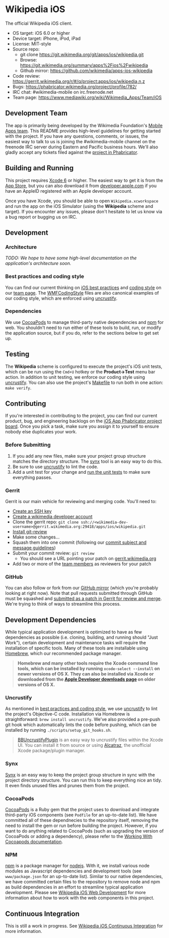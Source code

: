 # Wikipedia iOS
The official Wikipedia iOS client.

* OS target: iOS 6.0 or higher
* Device target: iPhone, iPod, iPad
* License: MIT-style
* Source repo:
  * git clone https://git.wikimedia.org/git/apps/ios/wikipedia.git
  * Browse: https://git.wikimedia.org/summary/apps%2Fios%2Fwikipedia
  * Github mirror: https://github.com/wikimedia/apps-ios-wikipedia
* Code review: https://gerrit.wikimedia.org/r/#/q/project:apps/ios/wikipedia,n,z
* Bugs: https://phabricator.wikimedia.org/project/profile/782/
* IRC chat: #wikimedia-mobile on irc.freenode.net
* Team page: https://www.mediawiki.org/wiki/Wikimedia_Apps/Team/iOS

## Development Team
The app is primarily being developed by the Wikimedia Foundation's [Mobile Apps team](https://www.mediawiki.org/wiki/Wikimedia_Apps/Team). This README provides high-level guidelines for getting started with the project. If you have any questions, comments, or issues, the easiest way to talk to us is joining the #wikimedia-mobile channel on the freenode IRC server during Eastern and Pacific business hours. We'll also gladly accept any tickets filed against the [project in Phabricator](https://phabricator.wikimedia.org/project/profile/782/).

## Building and Running
This project requires [Xcode 6](https://itunes.apple.com/us/app/xcode/id497799835) or higher. The easiest way to get it is from the [App Store](https://itunes.apple.com/us/app/xcode/id497799835?mt=12), but you can also download it from [developer.apple.com](https://developer.apple.com/) if you have an AppleID registered with an Apple developer account.

Once you have Xcode, you should be able to open `Wikipedia.xcworkspace` and run the app on the iOS Simulator (using the **Wikipedia** scheme and target). If you encounter any issues, please don't hesitate to let us know via a bug report or bugging us on IRC.

## Development
### Architecture
*TODO: We hope to have some high-level documentation on the application's architecture soon.*
### Best practices and coding style
You can find our current thinking on [iOS best practices](https://www.mediawiki.org/wiki/Wikimedia_Apps/Team/iOS/BestPractices) and [coding style](https://www.mediawiki.org/wiki/Wikimedia_Apps/Team/iOS/ObjectiveCStyleGuide) on our [team page](https://www.mediawiki.org/wiki/Wikimedia_Apps/Team/iOS). The [WMFCodingStyle](./WikipediaUnitTests/WMFCodingStyle.h) files are also canonical examples of our coding style, which are enforced using [uncrustify](#uncrustify).
### Dependencies
We use [CocoaPods](#cocoapods) to manage third-party native dependencies and [npm](#npm) for web. You shouldn't need to run either of these tools to build, run, or modify the application source, but if you do, refer to the sections below to get set up.

## Testing
The **Wikipedia** scheme is configured to execute the project's iOS unit tests, which can be run using the `Cmd+U` hotkey or the **Product->Test** menu bar action. In addition to unit testing, we enforce our coding style using [uncrustify](#uncrustify). You can also use the project's [Makefile](#makefile) to run both in one action: `make verify`.

## Contributing
If you're interested in contributing to the project, you can find our current product, bug, and engineering backlogs on the [iOS App Phabricator project board](https://phabricator.wikimedia.org/project/profile/782/). Once you pick a task, make sure you assign it to yourself to ensure nobody else duplicates your work.

### Before Submitting
1. If you add any new files, make sure your project group structure matches the directory structure. The [synx](#synx) tool is an easy way to do this.
2. Be sure to use [uncrustify](#uncrustify) to lint the code.
3. Add a unit test for your change and [run the unit tests](#testing) to make sure everything passes.
 
### Gerrit
Gerrit is our main vehicle for reviewing and merging code. You'll need to:

- [Create an SSH key](https://help.github.com/articles/generating-ssh-keys/)
- [Create a wikimedia developer account](https://wikitech.wikimedia.org/wiki/Special:UserLogin/signup)
- Clone the gerrit repo: `git clone ssh://<wikimedia-dev-username>@gerrit.wikimedia.org:29418/apps/ios/wikipedia.git`
- [Install git-review](https://www.mediawiki.org/wiki/Gerrit/git-review)
- Make some changes...
- Squash them into one commit (following our [commit subject and message guidelines](https://www.mediawiki.org/wiki/Gerrit/Commit_message_guidelines))
- Submit your commit review: `git review`
  - You should see a URL pointing your patch on [gerrit.wikimedia.org](https://gerrit.wikimedia.org)
- Add two or more of the [team members](#development-team) as reviewers for your patch

### GitHub
You can also follow or fork from our [GitHub mirror](https://github.com/wikimedia/apps-ios-wikipedia) (which you're probably looking at right now). Note that pull requests submitted through GitHub must be squashed and [submitted as a patch in Gerrit for review and merge](#gerrit). We're trying to think of ways to streamline this process.

## Development Dependencies
While typical application development is optimized to have as few dependencies as possible (i.e. cloning, building, and running should "Just Work"), certain development and maintenance tasks will require the installation of specific tools. Many of these tools are installable using [Homebrew](http://brew.sh), which our recommended package manager.

> **Homebrew and many other tools require the Xcode command line tools, which can be installed by running `xcode-select --install` on newer versions of OS X. They can also be installed via Xcode or downloaded from the [Apple Developer downloads page](https://developer.apple.com/downloads) on older versions of OS X.**

### Uncrustify
As mentioned in [best practices and coding style](#best-practices-and-coding-style), we use [uncrustify](http://uncrustify.sourceforge.net/) to lint the project's Objective-C code. Installation via Homebrew is straightforward: `brew install uncrustify`. We've also provided a pre-push git hook which automatically lints the code before pushing, which can be installed by running `./scripts/setup_git_hooks.sh`.

> [BBUncrustifyPlugin](https://github.com/benoitsan/BBUncrustifyPlugin-Xcode) is an easy way to uncrustify files within the Xcode UI. You can install it from source or using [Alcatraz](http://alcatraz.io), the unofficial Xcode package/plugin manager.

### Synx
[Synx](https://github.com/venmo/synx) is an easy way to keep the project group structure in sync with the project directory structure. You can run this to keep everything nice an tidy. It even finds unused files and prunes them from the project.

### CocoaPods
[CocoaPods](cocoapods.org) is a Ruby gem that the project uses to download and integrate third-party iOS components (see `Podfile` for an up-to-date list). We have committed all of these dependnecies to the repository itself, removing the need to install the gem or run before building the project. However, if you want to do anything related to CocoaPods (such as upgrading the version of CocoaPods or adding a dependency), please refer to the [Working With Cocoapods documentation](docs/working-with-cocoapods.md).

### NPM
[npm](npmjs.com) is a package manager for [nodejs](nodejs.org). With it, we install various node modules as Javascript dependencies and development tools (see `www/package.json` for an up-to-date list). Similar to our native dependencies, we have committed certain files to the repository to remove node and npm as build dependencies in an effort to streamline typical application development. Please see [Wikipedia iOS Web Development](docs/web-dev.md) for more information about how to work with the web components in this project.

## Continuous Integration
This is still a work in progress. See [Wikipedia iOS Continuous Integration](docs/cont-integration.md) for more information.
